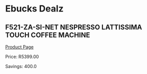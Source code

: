 
# Ebucks Dealz
## F521-ZA-SI-NET NESPRESSO LATTISSIMA TOUCH COFFEE MACHINE
[Product Page](https://www.ebucks.com/web/shop/productSelected.do?prodId=1158952926&catId=1157555110)

Price: R5399.00

Savings: 400.0


	